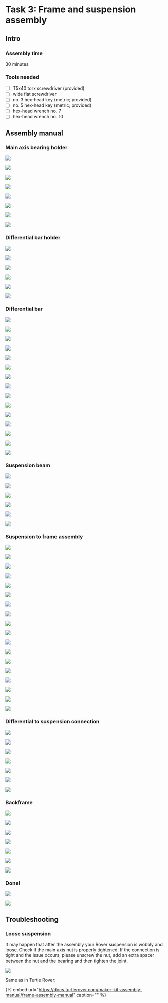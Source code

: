# Task 3: Frame and suspension assembly

## Intro

### Assembly time

30 minutes

### Tools needed

* [ ] T5x40 torx screwdriver \(provided\)
* [ ] wide flat screwdriver
* [ ] no. 3 hex-head key \(metric; provided\)
* [ ] no. 5 hex-head key \(metric; provided\)
* [ ] hex-head wrench no. 7
* [ ] hex-head wrench no. 10

## Assembly manual

### Main axis bearing holder

![](../.gitbook/assets/p1020111.jpeg)

![](../.gitbook/assets/p1020113.jpeg)

![](../.gitbook/assets/p1020114.jpeg)

![](../.gitbook/assets/p1020116.jpeg)

![](../.gitbook/assets/p1020118.jpeg)

![](../.gitbook/assets/p1020121.jpeg)

![](../.gitbook/assets/p1020124.jpeg)

![](../.gitbook/assets/p1020128.jpeg)

### Differential bar holder

![](../.gitbook/assets/p1020172.jpeg)

![](../.gitbook/assets/p1020175.jpeg)

![](../.gitbook/assets/p1020178.jpeg)

![](../.gitbook/assets/p1020179.jpeg)

![](../.gitbook/assets/p1020180.jpeg)

![](../.gitbook/assets/p1020183.jpeg)

### Differential bar

![](../.gitbook/assets/p1020184.jpeg)

![](../.gitbook/assets/p1020188.jpeg)

![](../.gitbook/assets/p1020189.jpeg)

![](../.gitbook/assets/p1020192.jpeg)

![](../.gitbook/assets/p1020193.jpeg)

![](../.gitbook/assets/p1020194.jpeg)

![](../.gitbook/assets/p1020196.jpeg)

![](../.gitbook/assets/p1020198.jpeg)

![](../.gitbook/assets/p1020200.jpeg)

![](../.gitbook/assets/p1020202.jpeg)

![](../.gitbook/assets/p1020204.jpeg)

![](../.gitbook/assets/p1020206.jpeg)

![](../.gitbook/assets/p1020209.jpeg)

![](../.gitbook/assets/p1020210.jpeg)

![](../.gitbook/assets/p1020214.jpeg)

### Suspension beam

![](../.gitbook/assets/p1020216.jpeg)

![](../.gitbook/assets/p1020217.jpeg)

![](../.gitbook/assets/p1020220.jpeg)

![](../.gitbook/assets/p1020221.jpeg)

![](../.gitbook/assets/p1020223.jpeg)

![](../.gitbook/assets/p1020226.jpeg)

### Suspension to frame assembly

![](../.gitbook/assets/p1020228.jpeg)

![](../.gitbook/assets/p1020231.jpeg)

![](../.gitbook/assets/p1020236.jpeg)

![](../.gitbook/assets/p1020238.jpeg)

![](../.gitbook/assets/p1020244.jpeg)

![](../.gitbook/assets/p1020248.jpeg)

![](../.gitbook/assets/p1020250.jpeg)

![](../.gitbook/assets/p1020252.jpeg)

![](../.gitbook/assets/p1020258.jpeg)

![](../.gitbook/assets/p1020262.jpeg)

![](../.gitbook/assets/p1020272.jpeg)

![](../.gitbook/assets/p1020273.jpeg)

![](../.gitbook/assets/p1020279.jpeg)

![](../.gitbook/assets/p1020281.jpeg)

![](../.gitbook/assets/p1020283.jpeg)

![](../.gitbook/assets/p1020292.jpeg)

![](../.gitbook/assets/p1020294.jpeg)

![](../.gitbook/assets/p1020298.jpeg)

### Differential to suspension connection

![](../.gitbook/assets/p1020301.jpeg)

![](../.gitbook/assets/p1020303.jpeg)

![](../.gitbook/assets/p1020306.jpeg)

![](../.gitbook/assets/p1020307.jpeg)

![](../.gitbook/assets/p1020309.jpeg)

![](../.gitbook/assets/p1020311.jpeg)

![](../.gitbook/assets/p1020313.jpeg)

### Backframe

![](../.gitbook/assets/p1020354.jpg)

![](../.gitbook/assets/p1020358.jpg)

![](../.gitbook/assets/p1020359.jpg)

![](../.gitbook/assets/p1020363.jpg)

![](../.gitbook/assets/p1020365.jpg)

![](../.gitbook/assets/p1020367.jpg)

![](../.gitbook/assets/p1020369.jpg)

### Done!

![](../.gitbook/assets/p1020372.jpg)

![](../.gitbook/assets/p1020374.jpg)

## Troubleshooting

### Loose suspension

It may happen that after the assembly your Rover suspension is wobbly and loose. Check if the main axis nut is properly tightened. If the connection is tight and the issue occurs, please unscrew the nut, add an extra spacer between the nut and the bearing and then tighten the joint.

![](../.gitbook/assets/p1020315.jpeg)

Same as in Turtle Rover:

{% embed url="https://docs.turtlerover.com/maker-kit-assembly-manual/frame-assembly-manual" caption="" %}

